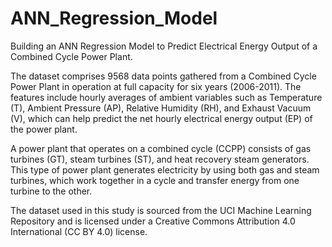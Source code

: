 # ANN_Regression_Model
Building an ANN Regression Model to Predict Electrical Energy Output of a Combined Cycle Power Plant.


The dataset comprises 9568 data points gathered from a Combined Cycle Power Plant in operation at full capacity for six years (2006-2011). The features include hourly averages of ambient variables such as Temperature (T), Ambient Pressure (AP), Relative Humidity (RH), and Exhaust Vacuum (V), which can help predict the net hourly electrical energy output (EP) of the power plant.

A power plant that operates on a combined cycle (CCPP) consists of gas turbines (GT), steam turbines (ST), and heat recovery steam generators. This type of power plant generates electricity by using both gas and steam turbines, which work together in a cycle and transfer energy from one turbine to the other.

The dataset used in this study is sourced from the UCI Machine Learning Repository and is licensed under a Creative Commons Attribution 4.0 International (CC BY 4.0) license.
